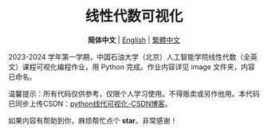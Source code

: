 <div align="center">
  
# 线性代数可视化

**简体中文**  | [English](/README.md)  | [繁體中文](/readme/README.zh_TW.md)

</div>

2023-2024 学年第一学期，中国石油大学（北京）人工智能学院线性代数（全英文）课程可视化编程作业，用 Python 完成。作业内容详见 image 文件夹，内容已命名。

温馨提示：所有代码仅供参考，仅限个人学习使用。不得贩卖或另作他用。本代码已同步上传CSDN：[python线代可视化-CSDN博客](https://blog.csdn.net/qq_45651049/article/details/142366753)。

如果内容有帮助到你，麻烦帮忙点个 **star**。非常感谢！
